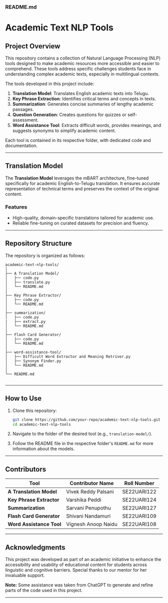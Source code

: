### README.md  

# **Academic Text NLP Tools**  

## **Project Overview**  
This repository contains a collection of Natural Language Processing (NLP) tools designed to make academic resources more accessible and easier to comprehend. These tools address specific challenges students face in understanding complex academic texts, especially in multilingual contexts.  

The tools developed in this project include:  
1. **Translation Model**: Translates English academic texts into Telugu.  
2. **Key Phrase Extraction**: Identifies critical terms and concepts in texts.  
3. **Summarization**: Generates concise summaries of lengthy academic passages.  
4. **Question Generation**: Creates questions for quizzes or self-assessment.  
5. **Word Assistance Tool**: Extracts difficult words, provides meanings, and suggests synonyms to simplify academic content.  

Each tool is contained in its respective folder, with dedicated code and documentation.  

---

## **Translation Model**  
The **Translation Model** leverages the mBART architecture, fine-tuned specifically for academic English-to-Telugu translation. It ensures accurate representation of technical terms and preserves the context of the original content.  

### **Features**  
- High-quality, domain-specific translations tailored for academic use.  
- Reliable fine-tuning on curated datasets for precision and fluency.  

---

## **Repository Structure**  

The repository is organized as follows:  

```
academic-text-nlp-tools/
│
├── A Translation Model/  
│   ├── code.py           
│   ├── translate.py        
│   └── README.md        
│
├── Key Phrase Extractor/  
│   ├── code.py                
│   └── README.md        
│
├── summarization/  
│   ├── code.py
|   ├── extract.py           
│   └── README.md         
│
├── Flash Card Generator/  
│   ├── code.py                 
│   └── README.md        
│
├── word-assistance-tool/  
│   ├── Difficult Word Extractor and Meaning Retriver.py            
│   ├── Synonym Finder.py        
│   └── README.md        
│
└── README.md            
 
```

---

## **How to Use**  

1. Clone this repository:  
   ```bash
   git clone https://github.com/your-repo/academic-text-nlp-tools.git
   cd academic-text-nlp-tools
   ```  

2. Navigate to the folder of the desired tool (e.g., `translation-model/`).  

3. Follow the README file in the respective folder's `README.md` for more information about the models.  

---

## **Contributors**  

| Tool                        | Contributor Name     | Roll Number      |  
|-----------------------------|----------------------|------------------|  
| **A Translation Model**     | Vivek Reddy Palsani  | SE22UARI122      |  
| **Key Phrase Extractor**    | Varshika Peddi       | SE22UARI124      |  
| **Summarization**           | Sarvani Penupothu    | SE22UARI127      |  
| **Flash Card Generator**    | Shivani Nandamuri    | SE22UARI109      |  
| **Word Assistance Tool**    | Vignesh Anoop Naidu  | SE22UARI108      |  

---

## **Acknowledgments**  

This project was developed as part of an academic initiative to enhance the accessibility and usability of educational content for students across linguistic and cognitive barriers. Special thanks to our mentor for her invaluable support.  

**Note:** Some assistance was taken from ChatGPT to generate and refine parts of the code used in this project.  

---  
